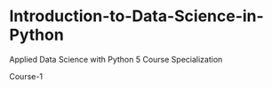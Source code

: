 # Introduction-to-Data-Science-in-Python
Applied Data Science with Python 5 Course Specialization

Course-1
